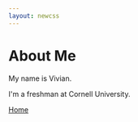 ```yaml
---
layout: newcss
---
```


# About Me

My name is Vivian.

I'm a freshman at Cornell University.

[Home](index.md)
